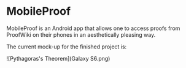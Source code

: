 # MobileProof
MobileProof is an Android app that allows one to access proofs from ProofWiki on their phones in an aesthetically pleasing way.

The current mock-up for the finished project is:

![Pythagoras's Theorem](Galaxy S6.png)
